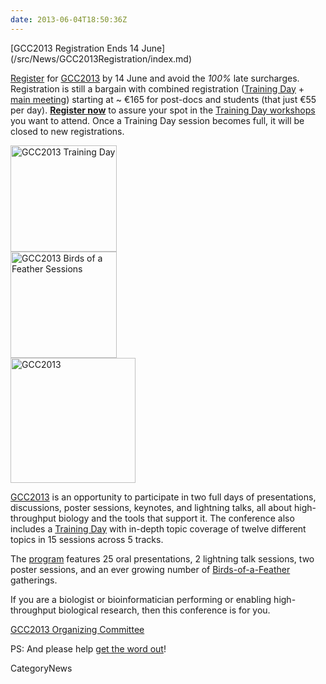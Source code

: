 ```yaml
---
date: 2013-06-04T18:50:36Z
---
```

<div class='newsItemHeader'>[GCC2013 Registration Ends 14 June](/src/News/GCC2013Registration/index.md)</div>

[Register](/src/Events/GCC2013/Register/index.md) for [GCC2013](/Events/GCC2013) by 14 June and avoid the *100%* late surcharges.  Registration is still a bargain with combined registration ([Training Day](/src/Events/GCC2013/TrainingDay/index.md) + [main meeting](/Events/GCC2013/Program)) starting at ~ €165 for post-docs and students (that just €55 per day). **[Register now](/src/Events/GCC2013/Register/index.md)** to assure your spot in the [Training Day workshops](/src/Events/GCC2013/TrainingDay/index.md) you want to attend.  Once a Training Day session becomes full, it will be closed to new registrations. 

<div class='right'><a href='/Events/GCC2013'><img src='/Images/Logos/GCC2013TrainingDayLogo300.png' alt='GCC2013 Training Day' width="170px" /></a><br />
<a href='/Events/GCC2013'><img src='/Images/Logos/GCC2013BoFLogo.png' alt='GCC2013 Birds of a Feather Sessions' width="170px" /></a></div>
<div class='left'><a href='/Events/GCC2013'><img src='/Images/Logos/GCC2013Logo400.png' alt='GCC2013' width="200px" /></a></div>

[GCC2013](/src/Events/GCC2013/index.md) is an opportunity to participate in two full days of presentations, discussions, poster sessions, keynotes, and lightning talks, all about high-throughput biology and the tools that support it. The conference also includes a [Training Day](/src/Events/GCC2013/TrainingDay/index.md) with in-depth topic coverage of twelve different topics in 15 sessions across 5 tracks.

The [program](/src/Events/GCC2013/Program/index.md) features 25 oral presentations, 2 lightning talk sessions, two poster sessions, and an ever growing number of [Birds-of-a-Feather](/src/Events/GCC2013/BoF/index.md) gatherings.

If you are a biologist or bioinformatician performing or enabling high-throughput biological research, then this conference is for you.

[GCC2013 Organizing Committee](/src/Events/GCC2013/Organizers/index.md)

PS: And please help [get the word out](/src/Events/GCC2013/Promotion/index.md)!





CategoryNews
